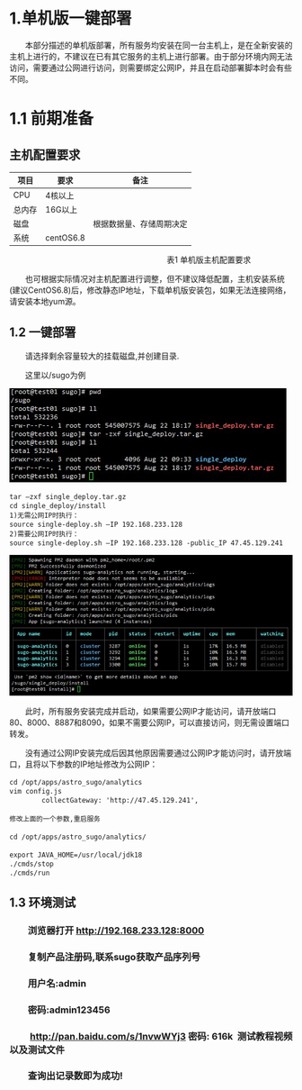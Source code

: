 # 1.单机版一键部署 #

&emsp;&emsp;本部分描述的单机版部署，所有服务均安装在同一台主机上，是在全新安装的主机上进行的，不建议在已有其它服务的主机上进行部署。由于部分环境内网无法访问，需要通过公网进行访问，则需要绑定公网IP，并且在启动部署脚本时会有些不同。

# 1.1 前期准备 #

## 主机配置要求 ##

| **项目** | **要求** | **备注**       |
| ------ | ------ | ------------ |
| CPU    | 4核以上   |              |
| 总内存    | 16G以上  |              |
| 磁盘     |        | 根据数据量、存储周期决定 |
|系统     |centOS6.8 |


&emsp;&emsp;&emsp;&emsp;&emsp;&emsp;&emsp;&emsp;&emsp;&emsp;&emsp;&emsp;&emsp;&emsp;&emsp;&emsp;&emsp;&emsp;&emsp;&emsp;表1 单机版主机配置要求

&emsp;&emsp;也可根据实际情况对主机配置进行调整，但不建议降低配置，主机安装系统(建议CentOS6.8)后，修改静态IP地址，下载单机版安装包，如果无法连接网络，请安装本地yum源。

## 1.2 一键部署 ##

&emsp;&emsp;请选择剩余容量较大的挂载磁盘,并创建目录.

&emsp;&emsp;这里以/sugo为例

![1](single_media/1.jpg)

```
tar –zxf single_deploy.tar.gz
cd single_deploy/install
1)无需公网IP时执行：
source single-deploy.sh –IP 192.168.233.128
2)需要公网IP时执行：
source single-deploy.sh –IP 192.168.233.128 -public_IP 47.45.129.241
```

![1](single_media/3.jpg)

&emsp;&emsp;此时，所有服务安装完成并启动，如果需要公网IP才能访问，请开放端口80、8000、8887和8090，如果不需要公网IP，可以直接访问，则无需设置端口转发。

&emsp;&emsp;没有通过公网IP安装完成后因其他原因需要通过公网IP才能访问时，请开放端口，且将以下参数的IP地址修改为公网IP：


```
cd /opt/apps/astro_sugo/analytics
vim config.js
        collectGateway: 'http://47.45.129.241',

修改上面的一个参数,重启服务

cd /opt/apps/astro_sugo/analytics/

export JAVA_HOME=/usr/local/jdk18
./cmds/stop
./cmds/run
```

## 1.3 环境测试 ##

### &emsp;&emsp;浏览器打开	http://192.168.233.128:8000	

### &emsp;&emsp;复制产品注册码,联系sugo获取产品序列号

### &emsp;&emsp;用户名:admin

### &emsp;&emsp;密码:admin123456

### &emsp;&emsp; http://pan.baidu.com/s/1nvwWYj3 密码: 616k  测试教程视频以及测试文件

### &emsp;&emsp;查询出记录数即为成功!
